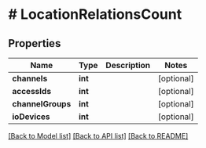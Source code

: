 # # LocationRelationsCount

## Properties

Name | Type | Description | Notes
------------ | ------------- | ------------- | -------------
**channels** | **int** |  | [optional]
**accessIds** | **int** |  | [optional]
**channelGroups** | **int** |  | [optional]
**ioDevices** | **int** |  | [optional]

[[Back to Model list]](../../README.md#models) [[Back to API list]](../../README.md#endpoints) [[Back to README]](../../README.md)
